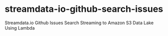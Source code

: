 # streamdata-io-github-search-issues
Streamdata.io Github Issues Search Streaming to Amazon S3 Data Lake Using Lambda

